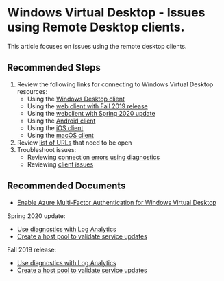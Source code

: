 <properties
  pagetitle="Windows Virtual Desktop - Issues using Remote Desktop clients."
  service=""
  resource=""
  ms.author="evas"
  selfhelptype="Generic"
  supporttopicids="32625540"
  productpesids="16582"
  cloudEnvironments="public, fairfax, usnat, ussec"
  articleid="9ee4f67f-d687-4668-944e-6c62314fe476"
  ownershipid="Windows_Virtual_Desktop" />
# Windows Virtual Desktop - Issues using Remote Desktop clients.

This article focuses on issues using the remote desktop clients.
## **Recommended Steps**

1. Review the following links for connecting to Windows Virtual Desktop resources:
   * Using the [Windows Desktop client](https://docs.microsoft.com/azure/virtual-desktop/connect-windows-7-and-10)
   * Using the [web client with Fall 2019 release](https://docs.microsoft.com/azure/virtual-desktop/virtual-desktop-fall-2019/connect-web-2019)
   * Using the [webclient with Spring 2020 update](https://docs.microsoft.com/azure/virtual-desktop/connect-web)
   * Using the [Android client](https://docs.microsoft.com/azure/virtual-desktop/connect-android)
   * Using the [iOS client](https://docs.microsoft.com/azure/virtual-desktop/connect-ios)
   * Using the [macOS client](https://docs.microsoft.com/azure/virtual-desktop/connect-macos)
2. Review [list of URLs](https://docs.microsoft.com/azure/virtual-desktop/overview#supported-remote-desktop-clients) that need to be open
3. Troubleshoot issues:
   * Reviewing [connection errors using diagnostics](https://docs.microsoft.com/azure/virtual-desktop/diagnostics-role-service)
   * Reviewing [client issues](https://docs.microsoft.com/azure/virtual-desktop/troubleshoot-client)

## **Recommended Documents**
* [Enable Azure Multi-Factor Authentication for Windows Virtual Desktop](https://docs.microsoft.com/azure/virtual-desktop/set-up-mfa)

Spring 2020 update:
* [Use diagnostics with Log Analytics](https://docs.microsoft.com/azure/virtual-desktop/diagnostics-log-analytics)
* [Create a host pool to validate service updates](https://docs.microsoft.com/azure/virtual-desktop/create-validation-host-pool)

Fall 2019 release:
* [Use diagnostics with Log Analytics](https://docs.microsoft.com/azure/virtual-desktop/virtual-desktop-fall-2019/diagnostics-log-analytics-2019)
* [Create a host pool to validate service updates](https://docs.microsoft.com/azure/virtual-desktop/virtual-desktop-fall-2019/create-validation-host-pool-2019)